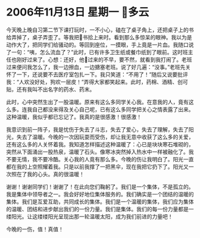 # 2006年11月13日 星期一 多云

今天晚上晚自习第二节下课打玩时，一不小心，磕在了桌子角上，还把桌子上的书给弄掉了，桌子弄歪了。等我把书拾上来时。看到那么多惊呆的眼神。我以为是动作大了，把同学们给骚动的。等回到座位，一摸眼，手上竟是一片血。我随口说了一句：“咦，怎么流血了？”此时，已有许多卫生纸或餐巾纸到了眼前。这时班主任也刚好过来了。心想：还好，他过来的不早，要不然，就看到我打闹了。老班过来便问我怎么了，我一边擦血，一边搪塞老班。说了好几遍：“没事。”老班先关怀了一下，还说要不去医疗室包扎一下。我只笑道：“不用了！”随后又说要批评我：“人欢没好处，狗欢一层皮！”弄得大家都笑起来。此时，药棉、酒精、创可贴，还有我叫不出名字的药水、药末。

此时，心中突然生出了一股温暖。原来有这么多同学关心我。在意我的人，竟有这么多。连我自己都没来得及关心自己呢，已有这么多同学把关心之情表露了出来。这种温暖，我似乎都已忘记了。我真的是很感激！很感激！

我意识到前一阵子，我是忧伤于失去了斗志，失去了爱心，失去了理解，失去了阳光，失去了温暖。今晚的一次因玩耍而受伤，却让我无意中收获了这么多的关爱，还有这么多的人关怀着我。我知道怎样描述这种温暖了：心已是块块寒石堆砌的，突然从下面涌出一股热泉，温暖了石头。像寒冰突然掉入热水中一样被融化了。我不要无情，我不要冷酷。关心我的人竟有那么多。今晚的伤让我明白了。阳光一直都在我的上空照耀着我。只是以前我撑了一把黑伞，现在我把它扔下了。阳光又一次照在了我的心头。真的很温暖！

谢谢！谢谢同学们！谢谢了！在此向您们鞠躬了。我们是一个集体，不是孤立的。我是集体中领导者之一。我会好好地位集体服务的。我们确实是一个团结的温暖的集体。我们是互爱互助，共同成长的集体。我们是一个温暖的集体，我们应为集体的温暖、团结和进步献出我们的一份力量。我们是集体。我们的每一份力量都是一缕阳光。让这缕缕阳光呈现出那一轮温暖太阳，成为我们前进的力量吧！

今晚的一伤，值！真值！
